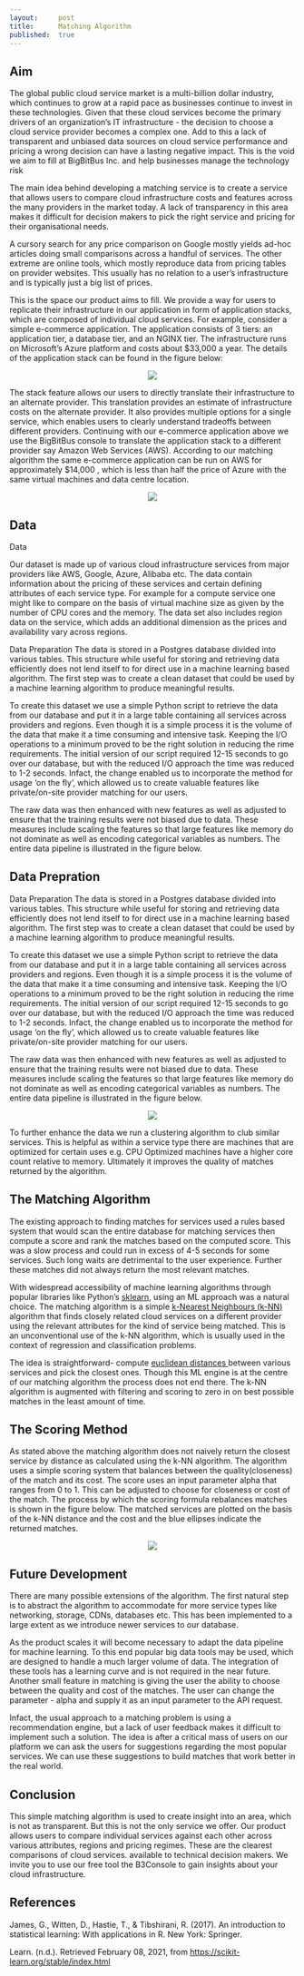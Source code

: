 ```yaml
---
layout:     post
title:      Matching Algorithm
published:  true
---
```


## Aim 

The global public cloud service market is a multi-billion dollar industry, which continues to grow at a rapid pace as businesses continue to invest in these technologies. Given that these cloud services become the primary drivers of an organization’s IT infrastructure - the decision to choose a cloud service provider becomes a complex one. Add to this a lack of transparent and unbiased data sources on cloud service performance and pricing a wrong decision can have a lasting negative impact. This is the void we aim to fill at BigBitBus Inc. and help businesses manage the technology risk  

The main idea behind developing a matching service is to create a service that allows users to compare cloud infrastructure costs and features across the many providers in the market today. A lack of transparency in this area makes it difficult for decision makers to pick the right service and pricing for their organisational needs.

A cursory search for any price comparison on Google mostly yields ad-hoc articles doing small comparisons across a handful of services. The other extreme are online tools, which mostly reproduce data from pricing tables on provider websites. This usually has no relation to a user’s infrastructure and is typically just a big list of prices.

This is the space our product aims to fill. We provide a way for users to replicate their infrastructure in our application in form of application stacks, which are composed of individual cloud services. For example, consider a simple e-commerce application. The application consists of 3 tiers: an application tier, a database tier, and an NGINX tier. The infrastructure runs on Microsoft’s Azure platform and costs about $33,000 a year. The details of the application stack can be found in the figure below:

<p align="center">
<img src="../assets/post13/Cost.png"/>
</p>

 The stack feature allows our users to directly translate their infrastructure to an alternate provider. This translation provides an estimate of infrastructure costs on the alternate provider. It also provides multiple options for a single service, which enables users to clearly understand tradeoffs between different providers. Continuing with our e-commerce application above we use the BigBitBus console to translate the application stack to a different provider say Amazon Web Services (AWS). According to our matching algorithm the same e-commerce application  can be run on AWS for  approximately $14,000 , which is  less than half  the price of Azure with the same virtual machines and data centre location.

<p align="center">
<img src="../assets/post13/Stack.png"/>
</p>

## Data

Data

Our dataset is made up of various cloud infrastructure services from major providers like AWS, Google, Azure, Alibaba etc. The data contain information about the pricing of these services and certain defining attributes of each service type. For example for a compute service one might like to compare on the basis of virtual machine size as given by the number of CPU cores and the memory. The data set also includes region data on the service, which adds an additional dimension as the prices and availability vary across regions.

Data Preparation
The data is stored in a Postgres database divided into various tables. This structure while useful for storing and retrieving data efficiently does not lend itself to for direct use in a machine learning based algorithm. The first step was to create a clean dataset that could be used by a machine learning algorithm to produce meaningful results.

To create this dataset we use a simple Python script to retrieve the data from our database and put it in a large table containing all services across providers and regions. Even though it is a simple process it is the volume of the data that make it a time consuming and intensive task. Keeping the I/O operations to a minimum proved to be the right solution in reducing the rime requirements. The initial version of our script required 12-15 seconds to go over our database, but with the reduced I/O approach the time was reduced to 1-2 seconds. Infact, the change enabled us to incorporate the method for usage ‘on the fly’, which allowed us to create valuable features like private/on-site provider matching for our users.

The raw data was then enhanced with new features as well as adjusted to ensure that the training results were not biased due to data. These measures include scaling the features so that large features like memory do not dominate as well as encoding categorical variables as numbers. The entire data pipeline is illustrated in the figure below.

## Data Prepration
Data Preparation
The data is stored in a Postgres database divided into various tables. This structure while useful for storing and retrieving data efficiently does not lend itself to for direct use in a machine learning based algorithm. The first step was to create a clean dataset that could be used by a machine learning algorithm to produce meaningful results.

To create this dataset we use a simple Python script to retrieve the data from our database and put it in a large table containing all services across providers and regions. Even though it is a simple process it is the volume of the data that make it a time consuming and intensive task. Keeping the I/O operations to a minimum proved to be the right solution in reducing the rime requirements. The initial version of our script required 12-15 seconds to go over our database, but with the reduced I/O approach the time was reduced to 1-2 seconds. Infact, the change enabled us to incorporate the method for usage ‘on the fly’, which allowed us to create valuable features like private/on-site provider matching for our users.

The raw data was then enhanced with new features as well as adjusted to ensure that the training results were not biased due to data. These measures include scaling the features so that large features like memory do not dominate as well as encoding categorical variables as numbers. The entire data pipeline is illustrated in the figure below.

<p align="center">
<img src="../assets/post13/Data Pipeline.jpg"/>
</p>

To further enhance the data we run a clustering algorithm to club similar services. This is helpful as within a service type there are machines that are optimized for certain uses e.g. CPU Optimized machines have a higher core count relative to memory. Ultimately it  improves the quality of matches returned by the algorithm.  

## The Matching Algorithm
The existing approach to finding matches for services used a rules based system that would scan the entire database for matching services then compute a score and rank the matches based on the computed score. This was a slow process and could run in excess of 4-5 seconds for some services. Such long waits are detrimental to the user experience. Further these matches did not always return the most relevant matches.

With widespread accessibility of machine learning algorithms through popular libraries like Python’s <a href="https://scikit-learn.org/">sklearn</a>, using an ML approach was a natural choice. The matching algorithm is a simple <a href="https://en.wikipedia.org/wiki/K-nearest_neighbors_algorithm"> k-Nearest Neighbours (k-NN)</a> algorithm that finds closely related cloud services on a different provider using the relevant attributes for the kind of service being matched. This is an unconventional use of the k-NN algorithm, which is usually used in the context of regression and classification problems.

The idea is straightforward- compute <a href="https://en.wikipedia.org/wiki/Euclidean_distance">euclidean distances </a> between various services and pick the closest ones. Though this ML engine is at the centre of our matching algorithm the process does not end there. The k-NN algorithm is augmented with filtering and scoring to zero in on best possible matches in the least amount of time.

## The Scoring Method

As stated above the matching algorithm does not naively return the closest service by distance as calculated using the k-NN algorithm. The algorithm uses a simple scoring system that balances between the quality(closeness) of the match and its cost. The score uses an input parameter alpha that ranges from 0 to 1. This can be adjusted to choose for closeness or cost of the match. The process by which the scoring formula rebalances matches is shown in the figure below. The matched services are plotted on the basis of the k-NN distance and the cost and the blue ellipses indicate the returned matches.

<p align="center">
<img src="../assets/post13/Plot.jpg"/>
</p>

## Future Development

There are many possible extensions of the algorithm. The first natural step is to abstract the algorithm to accommodate for more service types like networking, storage, CDNs, databases etc. This has been implemented to a large extent as we introduce newer services to our database.

As the product scales it will become necessary to adapt the data pipeline for machine learning. To this end popular big data tools may be used, which are designed to handle a much larger volume of data. The integration of these tools has a learning curve and is not required in the near future. Another small feature in matching is giving the user the ability to choose between the quality and cost of the matches. The user can change the parameter - alpha and supply it as an input parameter to the API request.

Infact, the usual approach to a matching problem is using a recommendation engine, but a lack of user feedback makes it difficult to implement such a solution. The idea is after a critical mass of users on our platform we can ask the users for suggestions regarding the most popular services. We can use these suggestions to build matches that work better in the real world.

## Conclusion

This simple matching algorithm is used to create insight into an area, which is not as transparent. But this is not the only service we offer. Our product allows users to compare individual services against each other across various attributes, regions and pricing regimes.
These are the clearest comparisons of cloud services. available to technical decision makers. We invite you to use our free tool the <a hreg="https://b3console.bigbitbus.com/"> B3Console </a> to gain insights about your cloud infrastructure.

## References
James, G., Witten, D., Hastie, T., & Tibshirani, R. (2017). An introduction to statistical learning: With applications in R. New York: Springer.

Learn. (n.d.). Retrieved February 08, 2021, from https://scikit-learn.org/stable/index.html





